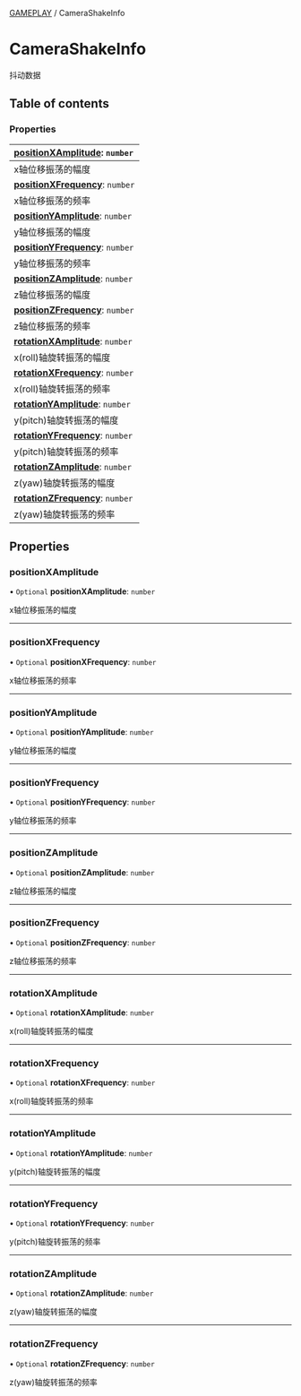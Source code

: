 [GAMEPLAY](../groups/Core.GAMEPLAY.md) / CameraShakeInfo

# CameraShakeInfo <Badge type="tip" text="Interface" /> <Score text="CameraShakeInfo" />

<p class="content-big">

抖动数据

</p>

## Table of contents

### Properties <Score text="Properties" /> 
| **[positionXAmplitude](mw.CameraShakeInfo.md#positionxamplitude)**: `number`  |
| :-----|
| x轴位移振荡的幅度|
| **[positionXFrequency](mw.CameraShakeInfo.md#positionxfrequency)**: `number`  |
| x轴位移振荡的频率|
| **[positionYAmplitude](mw.CameraShakeInfo.md#positionyamplitude)**: `number`  |
| y轴位移振荡的幅度|
| **[positionYFrequency](mw.CameraShakeInfo.md#positionyfrequency)**: `number`  |
| y轴位移振荡的频率|
| **[positionZAmplitude](mw.CameraShakeInfo.md#positionzamplitude)**: `number`  |
| z轴位移振荡的幅度|
| **[positionZFrequency](mw.CameraShakeInfo.md#positionzfrequency)**: `number`  |
| z轴位移振荡的频率|
| **[rotationXAmplitude](mw.CameraShakeInfo.md#rotationxamplitude)**: `number`  |
| x(roll)轴旋转振荡的幅度|
| **[rotationXFrequency](mw.CameraShakeInfo.md#rotationxfrequency)**: `number`  |
| x(roll)轴旋转振荡的频率|
| **[rotationYAmplitude](mw.CameraShakeInfo.md#rotationyamplitude)**: `number`  |
| y(pitch)轴旋转振荡的幅度|
| **[rotationYFrequency](mw.CameraShakeInfo.md#rotationyfrequency)**: `number`  |
| y(pitch)轴旋转振荡的频率|
| **[rotationZAmplitude](mw.CameraShakeInfo.md#rotationzamplitude)**: `number`  |
| z(yaw)轴旋转振荡的幅度|
| **[rotationZFrequency](mw.CameraShakeInfo.md#rotationzfrequency)**: `number`  |
| z(yaw)轴旋转振荡的频率|

## Properties

### positionXAmplitude <Score text="positionXAmplitude" /> 

• `Optional` **positionXAmplitude**: `number`

x轴位移振荡的幅度

___

### positionXFrequency <Score text="positionXFrequency" /> 

• `Optional` **positionXFrequency**: `number`

x轴位移振荡的频率

___

### positionYAmplitude <Score text="positionYAmplitude" /> 

• `Optional` **positionYAmplitude**: `number`

y轴位移振荡的幅度

___

### positionYFrequency <Score text="positionYFrequency" /> 

• `Optional` **positionYFrequency**: `number`

y轴位移振荡的频率

___

### positionZAmplitude <Score text="positionZAmplitude" /> 

• `Optional` **positionZAmplitude**: `number`

z轴位移振荡的幅度

___

### positionZFrequency <Score text="positionZFrequency" /> 

• `Optional` **positionZFrequency**: `number`

z轴位移振荡的频率

___

### rotationXAmplitude <Score text="rotationXAmplitude" /> 

• `Optional` **rotationXAmplitude**: `number`

x(roll)轴旋转振荡的幅度

___

### rotationXFrequency <Score text="rotationXFrequency" /> 

• `Optional` **rotationXFrequency**: `number`

x(roll)轴旋转振荡的频率

___

### rotationYAmplitude <Score text="rotationYAmplitude" /> 

• `Optional` **rotationYAmplitude**: `number`

y(pitch)轴旋转振荡的幅度

___

### rotationYFrequency <Score text="rotationYFrequency" /> 

• `Optional` **rotationYFrequency**: `number`

y(pitch)轴旋转振荡的频率

___

### rotationZAmplitude <Score text="rotationZAmplitude" /> 

• `Optional` **rotationZAmplitude**: `number`

z(yaw)轴旋转振荡的幅度

___

### rotationZFrequency <Score text="rotationZFrequency" /> 

• `Optional` **rotationZFrequency**: `number`

z(yaw)轴旋转振荡的频率
